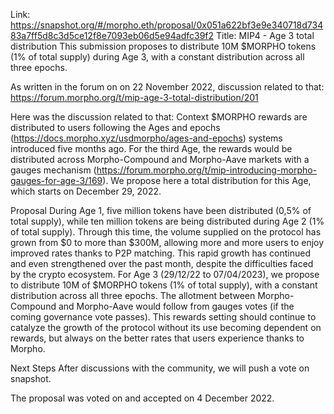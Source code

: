 Link: https://snapshot.org/#/morpho.eth/proposal/0x051a622bf3e9e340718d73483a7ff5d8c3d5ce12f8e7093eb06d5e94adfc39f2
Title: MIP4 - Age 3 total distribution
This submission proposes to distribute 10M $MORPHO tokens (1% of total supply) during Age 3, with a constant distribution across all three epochs.

As written in the forum on on 22 November 2022, discussion related to that: https://forum.morpho.org/t/mip-age-3-total-distribution/201

Here was the discussion related to that:
Context
$MORPHO rewards are distributed to users following the Ages and epochs (https://docs.morpho.xyz/usdmorpho/ages-and-epochs) systems introduced five months ago. For the third Age, the rewards would be distributed across Morpho-Compound and Morpho-Aave markets with a gauges mechanism (https://forum.morpho.org/t/mip-introducing-morpho-gauges-for-age-3/169). We propose here a total distribution for this Age, which starts on December 29, 2022.

Proposal
During Age 1, five million tokens have been distributed (0,5% of total supply), while ten million tokens are being distributed during Age 2 (1% of total supply). Through this time, the volume supplied on the protocol has grown from $0 to more than $300M, allowing more and more users to enjoy improved rates thanks to P2P matching. This rapid growth has continued and even strengthened over the past month, despite the difficulties faced by the crypto ecosystem.
For Age 3 (29/12/22 to 07/04/2023), we propose to distribute 10M of $MORPHO tokens (1% of total supply), with a constant distribution across all three epochs. The allotment between Morpho-Compound and Morpho-Aave would follow from gauges votes (if the coming governance vote passes).
This rewards setting should continue to catalyze the growth of the protocol without its use becoming dependent on rewards, but always on the better rates that users experience thanks to Morpho.

Next Steps
After discussions with the community, we will push a vote on snapshot.

The proposal was voted on and accepted on 4 December 2022.
